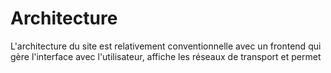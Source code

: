# Architecture

L'architecture du site est relativement conventionnelle avec un frontend qui gère l'interface avec l'utilisateur, affiche les réseaux de transport et permet 